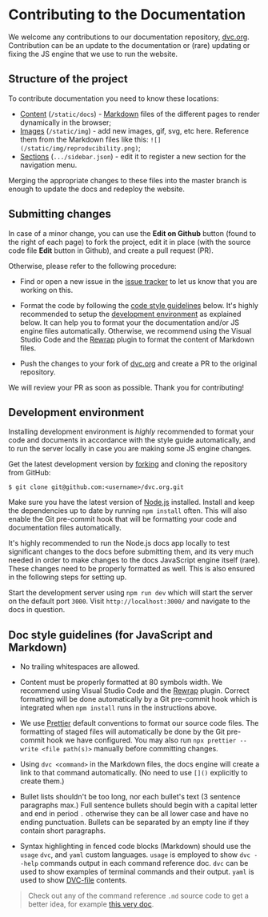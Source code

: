 # Contributing to the Documentation

We welcome any contributions to our documentation repository,
[dvc.org](https://github.com/iterative/dvc.org). Contribution can be an update
to the documentation or (rare) updating or fixing the JS engine that we use to
run the website.

## Structure of the project

To contribute documentation you need to know these locations:

- [Content](https://github.com/iterative/dvc.org/tree/master/static/docs)
  (`/static/docs`) -
  [Markdown](https://guides.github.com/features/mastering-markdown/) files of
  the different pages to render dynamically in the browser;
- [Images](https://github.com/iterative/dvc.org/tree/master/static/img)
  (`/static/img`) - add new images, gif, svg, etc here. Reference them from the
  Markdown files like this: `![](/static/img/reproducibility.png)`;
- [Sections](https://github.com/iterative/dvc.org/tree/master/src/Documentation/sidebar.json)
  (`.../sidebar.json`) - edit it to register a new section for the navigation
  menu.

Merging the appropriate changes to these files into the master branch is enough
to update the docs and redeploy the website.

## Submitting changes

In case of a minor change, you can use the **Edit on Github** button (found to
the right of each page) to fork the project, edit it in place (with the source
code file **Edit** button in Github), and create a pull request (PR).

Otherwise, please refer to the following procedure:

- Find or open a new issue in the
  [issue tracker](https://github.com/iterative/dvc.org/issues) to let us know
  that you are working on this.

- Format the code by following the
  [code style guidelines](#code-style-guidelines) below. It's highly recommended
  to setup the [development environment](#development-environment) as explained
  below. It can help you to format your the documentation and/or JS engine files
  automatically. Otherwise, we recommend using the Visual Studio Code and the
  [Rewrap](https://marketplace.visualstudio.com/items?itemName=stkb.rewrap)
  plugin to format the content of Markdown files.

- Push the changes to your fork of
  [dvc.org](https://github.com/iterative/dvc.org.git) and create a PR to the
  original repository.

We will review your PR as soon as possible. Thank you for contributing!

## Development environment

Installing development environment is _highly_ recommended to format your code
and documents in accordance with the style guide automatically, and to run the
server locally in case you are making some JS engine changes.

Get the latest development version by
[forking](https://help.github.com/en/articles/fork-a-repo) and cloning the
repository from GitHub:

```dvc
$ git clone git@github.com:<username>/dvc.org.git
```

Make sure you have the latest version of [Node.js](https://nodejs.org/en/)
installed. Install and keep the dependencies up to date by running `npm install`
often. This will also enable the Git pre-commit hook that will be formatting
your code and documentation files automatically.

It's highly recommended to run the Node.js docs app locally to test significant
changes to the docs before submitting them, and its very much needed in order to
make changes to the docs JavaScript engine itself (rare). These changes need to
be properly formatted as well. This is also ensured in the following steps for
setting up.

Start the development server using `npm run dev` which will start the server on
the default port `3000`. Visit `http://localhost:3000/` and navigate to the docs
in question.

## Doc style guidelines (for JavaScript and Markdown)

- No trailing whitespaces are allowed.

- Content must be properly formatted at 80 symbols width. We recommend using
  Visual Studio Code and the
  [Rewrap](https://marketplace.visualstudio.com/items?itemName=stkb.rewrap)
  plugin. Correct formatting will be done automatically by a Git pre-commit hook
  which is integrated when `npm install` runs in the instructions above.

- We use [Prettier](https://prettier.io/) default conventions to format our
  source code files. The formatting of staged files will automatically be done
  by the Git pre-commit hook we have configured. You may also run
  `npx prettier --write <file path(s)>` manually before committing changes.

- Using `dvc <command>` in the Markdown files, the docs engine will create a
  link to that command automatically. (No need to use `[]()` explicitly to
  create them.)

- Bullet lists shouldn't be too long, nor each bullet's text (3 sentence
  paragraphs max.) Full sentence bullets should begin with a capital letter and
  end in period `.` otherwise they can be all lower case and have no ending
  punctuation. Bullets can be separated by an empty line if they contain short
  paragraphs.

- Syntax highlighting in fenced code blocks (Markdown) should use the `usage`
  `dvc`, and `yaml` custom languages. `usage` is employed to show `dvc --help`
  commands output in each command reference doc. `dvc` can be used to show
  examples of terminal commands and their output. `yaml` is used to show
  [DVC-file](/doc/user-guide/dvc-file-format) contents.

> Check out any of the command reference `.md` source code to get a better idea,
> for example
> [this very doc](https://github.com/iterative/dvc.org/blob/master/static/docs/user-guide/contributing-documentation.md).
